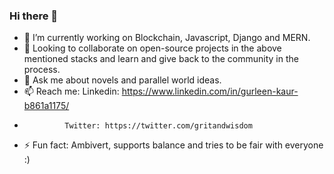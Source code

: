 ### Hi there 👋
- 🔭 I’m currently working on Blockchain, Javascript, Django and MERN.
- 👯 Looking to collaborate on open-source projects in the above mentioned stacks and learn and give back to the community in the process.
- 💬 Ask me about novels and parallel world ideas.
- 📫 Reach me: Linkedin: https://www.linkedin.com/in/gurleen-kaur-b861a1175/ 
-              Twitter: https://twitter.com/gritandwisdom
- ⚡ Fun fact: Ambivert, supports balance and tries to be fair with everyone :)
